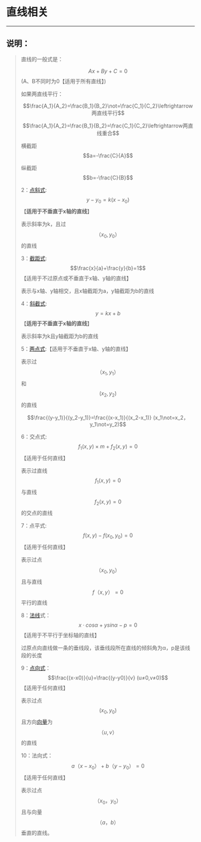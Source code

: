 # 直线相关

---

## 说明：

> 直线的一般式是：
>
> $$Ax+By+C=0$$(A、B不同时为0【适用于所有直线】)
>
> 如果两直线平行：
>
> $$\frac{A_1}{A_2}=\frac{B_1}{B_2}\not=\frac{C_1}{C_2}\leftrightarrow两直线平行$$
>
> $$\frac{A_1}{A_2}=\frac{B_1}{B_2}=\frac{C_1}{C_2}\leftrightarrow两直线重合$$
>
> 横截距$$a=-\frac{C}{A}$$
>
> 纵截距$$b=-\frac{C}{B}$$
>
> 2：[点斜式](https://baike.baidu.com/item/点斜式):$$y-y_0=k(x-x_0) $$【**适用于不垂直于x轴的直线**】
>
> 表示斜率为k，且过$$（x_0,y_0）$$的直线
>
> 3：[截距式](https://baike.baidu.com/item/截距式):$$\frac{x}{a}+\frac{y}{b}=1$$【适用于不过原点或不垂直于x轴、y轴的直线】
>
> 表示与x轴、y轴相交，且x轴截距为a，y轴截距为b的直线
>
> 4：[斜截式](https://baike.baidu.com/item/斜截式):$$y=kx+b$$【**适用于不垂直于x轴的直线**】
>
> 表示斜率为k且y轴截距为b的直线
>
> 5：[两点式](https://baike.baidu.com/item/两点式):【适用于不垂直于x轴、y轴的直线】
>
> 表示过$$（x_1,y_1）$$和$$(x_2,y_2)$$的直线　
>
> $$\frac{(y-y_1)}{(y_2-y_1)}=\frac{(x-x_1)}{(x_2-x_1)} (x_1\not=x_2，y_1\not=y_2)$$
>
> 6：交点式:$$f_1(x,y)\times m+f_2(x,y)=0$$ 【适用于任何直线】
>
> 表示过直线$$f_1(x,y)=0$$与直线$$f_2(x,y)=0$$的交点的直线
>
> 7：点平式:$$f(x,y) -f(x_0,y_0)=0$$【适用于任何直线】
>
> 表示过点$$（x_0,y_0）$$且与直线$$f（x,y）=0$$平行的直线
>
> 8：[法线](https://baike.baidu.com/item/法线)式：$$x·cosα+ysinα-p=0$$【适用于不平行于坐标轴的直线】
>
> 过原点向直线做一条的垂线段，该垂线段所在直线的倾斜角为α，p是该线段的长度
>
> 9：[点向式](https://baike.baidu.com/item/点向式)：$$\frac{(x-x0)}{u}=\frac{(y-y0)}{v} (u≠0,v≠0)$$【适用于任何直线】
>
> 表示过点$$(x_0,y_0)$$且方向[向量](https://baike.baidu.com/item/向量)为$$（u,v ）$$的直线
>
> 10：法向式：$$a（x-x_0）+b（y-y_0）=0$$【适用于任何直线】
>
> 表示过点$$（x_0，y_0）$$且与向量$$（a，b）$$垂直的直线。

